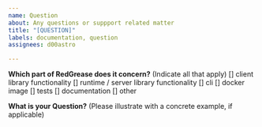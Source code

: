 ```yaml
---
name: Question
about: Any questions or suppport related matter
title: "[QUESTION]"
labels: documentation, question
assignees: d00astro

---
```


**Which part of RedGrease does it concern?**
(Indicate all that apply)
 [] client library functionality
 [] runtime / server library functionality
 [] cli
 [] docker image
 [] tests
 [] documentation
 [] other

**What is your Question?**
(Please illustrate with a concrete example, if applicable)
